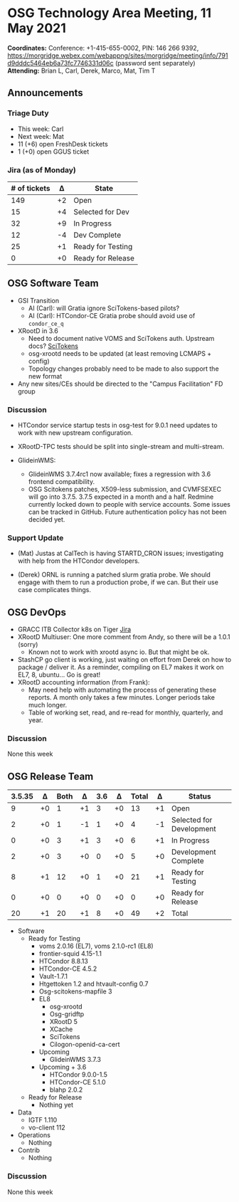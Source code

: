 # OSG Technology Area Meeting, 11 May 2021

**Coordinates:** Conference: +1-415-655-0002, PIN: 146 266 9392, <https://morgridge.webex.com/webappng/sites/morgridge/meeting/info/791d9dddc5464eb6a73fc7746331d06c> (password sent separately)  
**Attending:**   Brian L, Carl, Derek, Marco, Mat, Tim T


## Announcements


### Triage Duty

-   This week: Carl
-   Next week: Mat
-   11 (+6) open FreshDesk tickets
-   1 (+0) open GGUS ticket


### Jira (as of Monday)

| # of tickets | &Delta; | State             |
|------------ |------- |----------------- |
| 149          | +2      | Open              |
| 15           | +4      | Selected for Dev  |
| 32           | +9      | In Progress       |
| 12           | -4      | Dev Complete      |
| 25           | +1      | Ready for Testing |
| 0            | +0      | Ready for Release |


## OSG Software Team

-   GSI Transition  
    -   AI (Carl): will Gratia ignore SciTokens-based pilots?
    -   AI (Carl): HTCondor-CE Gratia probe should avoid use of `condor_ce_q`
-   XRootD in 3.6  
    -   Need to document native VOMS and SciTokens auth. Upstream docs? [SciTokens](https://github.com/xrootd/xrootd/tree/master/src/XrdSciTokens)
    -   osg-xrootd needs to be updated (at least removing LCMAPS + config)
    -   Topology changes probably need to be made to also support the new format
-   Any new sites/CEs should be directed to the "Campus Facilitation" FD group


### Discussion

-   HTCondor service startup tests in osg-test for 9.0.1 need updates to work with new upstream configuration.
-   XRootD-TPC tests should be split into single-stream and multi-stream.

-   GlideinWMS:
    -   GlideinWMS 3.7.4rc1 now available; fixes a regression with 3.6 frontend compatibility.
    -   OSG Scitokens patches, X509-less submission, and CVMFSEXEC will go into 3.7.5.
        3.7.5 expected in a month and a half.
Redmine currently locked down to people with service accounts. Some issues can be tracked in GitHub. Future authentication policy has not been decided yet.


### Support Update

-   (Mat) Justas at CalTech is having STARTD_CRON issues; investigating with help from the HTCondor developers.

-   (Derek) ORNL is running a patched slurm gratia probe.  We should engage with them to run a production probe, if we can.  But their use case complicates things.


## OSG DevOps

-   GRACC ITB Collector k8s on Tiger [Jira](https://opensciencegrid.atlassian.net/browse/OPS-184)
-   XRootD Multiuser: One more comment from Andy, so there will be a 1.0.1 (sorry)
    -   Known not to work with xrootd async io.  But that might be ok.
-   StashCP go client is working, just waiting on effort from Derek on how to package / deliver it.  As a reminder, compiling on EL7 makes it work on EL7, 8, ubuntu...  Go is great!
-   XRootD accounting information (from Frank):
    -   May need help with automating the process of generating these reports.  A month only takes a few minutes.  Longer periods take much longer.
    -   Table of working set, read, and re-read for monthly, quarterly, and year.


### Discussion

None this week  


## OSG Release Team

| 3.5.35 | &Delta; | Both | &Delta; | 3.6 | &Delta; | Total | &Delta; | Status                   |
| ------ | ------- | ---- | ------- | --- | ------- | ----- | ------- | ------------------------ |
| 9      | +0      | 1    | +1      | 3   | +0      | 13    | +1      | Open                     |
| 2      | +0      | 1    | -1      | 1   | +0      | 4     | -1      | Selected for Development |
| 0      | +0      | 3    | +1      | 3   | +0      | 6     | +1      | In Progress              |
| 2      | +0      | 3    | +0      | 0   | +0      | 5     | +0      | Development Complete     |
| 8      | +1      | 12   | +0      | 1   | +0      | 21    | +1      | Ready for Testing        |
| 0      | +0      | 0    | +0      | 0   | +0      | 0     | +0      | Ready for Release        |
| 20     | +1      | 20   | +1      | 8   | +0      | 49    | +2      | Total                    |

-   Software  
    -   Ready for Testing  
        -   voms 2.0.16 (EL7), voms 2.1.0-rc1 (EL8)
        -   frontier-squid 4.15-1.1
        -   HTCondor 8.8.13
        -   HTCondor-CE 4.5.2
        -   Vault-1.7.1
        -   Htgettoken 1.2 and htvault-config 0.7
        -   Osg-scitokens-mapfile 3
        -   EL8
            -   osg-xrootd
            -   Osg-gridftp
            -   XRootD 5
            -   XCache
            -   SciTokens
            -   Cilogon-openid-ca-cert
        -   Upcoming
            -   GlideinWMS 3.7.3
        -   Upcoming + 3.6
            -   HTCondor 9.0.0-1.5
            -   HTCondor-CE 5.1.0
            -   blahp 2.0.2
    -   Ready for Release  
        -   Nothing yet
-   Data  
    -   IGTF 1.110
    -   vo-client 112
-   Operations  
    -   Nothing
-   Contrib  
    -   Nothing


### Discussion

None this week  
